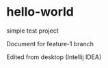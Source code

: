 # hello-world
simple test project

Document for feature-1 branch

Edited from desktop (Intellij IDEA)
